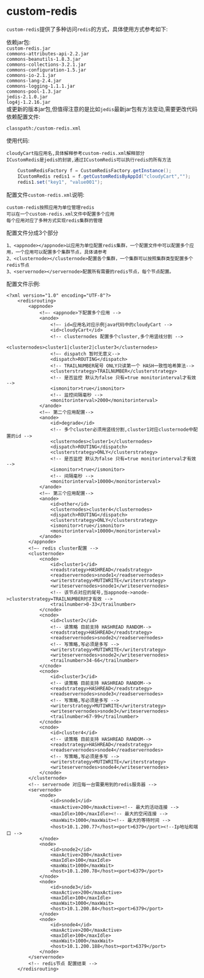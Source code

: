 # custom-redis

`custom-redis`提供了多种访问`redis`的方式，具体使用方式参考如下:

依赖jar包:<br>
`custom-redis.jar`<br>
`commons-attributes-api-2.2.jar`<br>
`commons-beanutils-1.8.3.jar`<br>
`commons-collections-3.2.1.jar`<br>
`commons-configuration-1.5.jar`<br>
`commons-io-2.1.jar`<br>
`commons-lang-2.4.jar`<br>
`commons-logging-1.1.1.jar`<br>
`commons-pool-1.3.jar`<br>
`jedis-2.1.0.jar`<br>
`log4j-1.2.16.jar`<br>
或更新的版本jar包,但值得注意的是比如`jedis`最新jar包有方法变动,需要更改代码
依赖配置文件:

	classpath:/custom-redis.xml
使用代码:

	cloudyCart指应用名,具体解释参考custom-redis.xml解释部分
	ICustomRedis是jedis的封装,通过ICustomRedis可以执行redis的所有方法
```Java
	CustomRedisFactory f = CustomRedisFactory.getInstance();
	ICustomRedis redis1 = f.getCustomRedisByAppId("cloudyCart","");
	redis1.set("key1", "value001");
```
配置文件`custom-redis.xml`说明:

	custom-redis按照应用为单位管理redis
	可以在一个custom-redis.xml文件中配置多个应用
	每个应用对应了多种方式实现redis集群的管理
配置文件分成3个部分

	1、<appnode></appnode>以应用为单位配置redis集群，一个配置文件中可以配置多个应用，一个应用可以配置多个集群节点，具体请参考
	2、<clusternode></clusternode>配置各个集群，一个集群可以按照集群类型配置多个redis节点
	3、<servernode></servernode>配置所有需要的redis节点，每个节点配置。
配置文件示例:

	<?xml version="1.0" encoding="UTF-8"?>
		<redisrouting>	
			<appnode>
				<!—- <appnode>下配置多个应用 -->
				<anode>
					<!—- id=应用名对应示例java代码中的cloudyCart -->
					<id>cloudyCart</id>
				    <!-- clusternodes 配置多个cluster,多个用竖线分割 -->
					<clusternodes>cluster1|cluster2|cluster3</clusternodes>
					<!—- dispatch 暂时无意义-->
					<dispatch>ROUTING</dispatch>
					<!-- TRAILNUMBER尾号 ONLY只读第一个 HASH一致性哈希算法-->
					<clusterstrategy>TRAILNUMBER</clusterstrategy>
					<!-- 是否监控 默认为false 只有=true monitorinterval才有效 -->
					<ismonitor>true</ismonitor>
					<!-- 监控间隔毫秒 -->
					<monitorinterval>2000</monitorinterval>
				</anode>
				<!—- 第二个应用配置-->
				<anode>
					<id>degrade</id>
					<!-- 多个cluster必须用竖线分割,cluster1对应clusternode中配置的id -->
					<clusternodes>cluster1</clusternodes>
					<dispatch>ROUTING</dispatch>
					<clusterstrategy>ONLY</clusterstrategy>
					<!-- 是否监控 默认为false 只有=true monitorinterval才有效 -->
					<ismonitor>true</ismonitor>
					<!-- 间隔毫秒 -->
					<monitorinterval>10000</monitorinterval>
				</anode>
				<!—- 第三个应用配置-->
				<anode>
					<id>other</id>
					<clusternodes>cluster4</clusternodes>
					<dispatch>ROUTING</dispatch>
					<clusterstrategy>ONLY</clusterstrategy>
					<ismonitor>true</ismonitor>
					<monitorinterval>10000</monitorinterval>
				</anode>
			</appnode>
			<!—- redis cluster配置 -->
			<clusternode>
				<cnode>
					<id>cluster1</id>
					<readstrategy>HASHREAD</readstrategy>
					<readservernodes>snode1</readservernodes>
					<writerstrategy>MUTIWRITE</writerstrategy>
					<writeservernodes>snode1</writeservernodes>
					<!-- 该节点对应的尾号,当appnode->anode->clusterstrategy=TRAILNUMBER时才有效 -->
					<trailnumber>0-33</trailnumber>
				</cnode>
				<cnode>
					<id>cluster2</id>
					<!-- 读策略 目前支持 HASHREAD RANDOM-->
					<readstrategy>HASHREAD</readstrategy>
					<readservernodes>snode2</readservernodes>
					<!-- 写策略,写必须是多写 -->
					<writerstrategy>MUTIWRITE</writerstrategy>
					<writeservernodes>snode2</writeservernodes>
					<trailnumber>34-66</trailnumber>
				</cnode>
				<cnode>
					<id>cluster3</id>
					<!-- 读策略 目前支持 HASHREAD RANDOM-->
					<readstrategy>HASHREAD</readstrategy>
					<readservernodes>snode3</readservernodes>
					<!-- 写策略,写必须是多写 -->
					<writerstrategy>MUTIWRITE</writerstrategy>
					<writeservernodes>snode3</writeservernodes>
					<trailnumber>67-99</trailnumber>
				</cnode>
				<cnode>
					<id>cluster4</id>
					<!-- 读策略 目前支持 HASHREAD RANDOM-->
					<readstrategy>HASHREAD</readstrategy>
					<readservernodes>snode4</readservernodes>
					<!-- 写策略,写必须是多写 -->
					<writerstrategy>MUTIWRITE</writerstrategy>
					<writeservernodes>snode4</writeservernodes>
				</cnode>
			</clusternode>
			<!-- servernode 对应每一台需要用到的redis服务器 -->
			<servernode>
				<node>
					<id>snode1</id>
					<maxActive>200</maxActive><!-- 最大的活动连接 -->
					<maxIdle>100</maxIdle><!-- 最大的空闲连接 -->
					<maxWait>1000</maxWait><!-- 最大的等待时间 -->
					<host>10.1.200.77</host><port>6379</port><!--Ip地址和端口 -->
				</node>
				<node>
					<id>snode2</id>
					<maxActive>200</maxActive>
					<maxIdle>100</maxIdle>
					<maxWait>1000</maxWait>
					<host>10.1.200.78</host><port>6379</port>
				</node>
				<node>
					<id>snode3</id>
					<maxActive>200</maxActive>
					<maxIdle>100</maxIdle>
					<maxWait>1000</maxWait>
					<host>10.1.200.84</host><port>6379</port>
				</node>
				<node>
					<id>snode4</id>
					<maxActive>200</maxActive>
					<maxIdle>100</maxIdle>
					<maxWait>1000</maxWait>
					<host>10.1.200.188</host><port>6379</port>
				</node>
			</servernode>
			<!-- redis节点 配置结束 -->
		</redisrouting>
		
		
